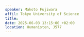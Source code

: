 ```yaml
---
speaker: Makoto Fujiwara
affil: Tokyo University of Science
title: 
date: 2025-06-03 13:15:00 +02:00
location: Humanisten, J577
---
```


